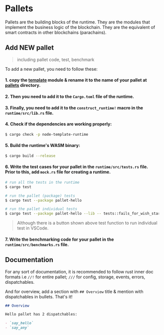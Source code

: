 # Pallets

Pallets are the building blocks of the runtime. They are the modules that implement the business logic of the blockchain. They are the equivalent of smart contracts in other blockchains (parachains).

## Add NEW pallet

> including pallet code, test, benchmark

To add a new pallet, you need to follow these:

#### 1. copy the [template](./template/) module & rename it to the name of your pallet at [pallets](./) directory.

#### 2. Then you need to add it to the `Cargo.toml` file of the runtime.

#### 3. Finally, you need to add it to the `construct_runtime!` macro in the `runtime/src/lib.rs` file.

#### 4. Check if the dependencies are working properly:

```sh
$ cargo check -p node-template-runtime
```

#### 5. Build the runtime's WASM binary:

```sh
$ cargo build --release
```

#### 6. Write the test cases for your pallet in the `runtime/src/tests.rs` file. Prior to this, add `mock.rs` file for creating a runtime.

```sh
# run all the tests in the runtime
$ cargo test

# run the pallet (package) tests
$ cargo test --package pallet-hello

# run the pallet individual tests
$ cargo test --package pallet-hello --lib -- tests::fails_for_wish_start_w_hello
```

> Although there is a button shown above test function to run individual test in VSCode.

#### 7. Write the benchmarking code for your pallet in the `runtime/src/benchmarks.rs` file. <!-- TODO: -->

## Documentation

For any sort of documentation, it is recommended to follow rust inner doc formats i.e `//!` for entire pallet; `///` for config, storage, events, errors, dispatchables.

And for overview, add a section with `## Overview` title & mention with dispatchables in bullets. That's it!

```markdown
## Overview

Hello pallet has 2 dispatchables:

- `say_hello`
- `say_any`
```
